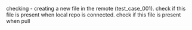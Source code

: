 checking - creating a new file in the remote (test_case_001). 
check if this file is present when local repo is connected. 
check if this file is present when pull
